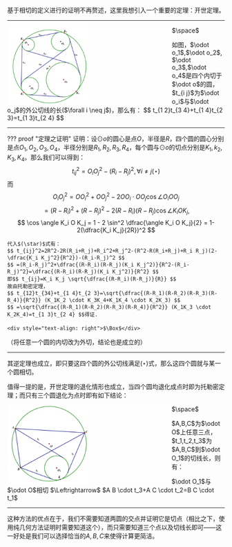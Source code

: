 基于相切的定义进行的证明不再赘述，这里我想引入一个重要的定理：开世定理。

---

<div>
    <img src="../assets/images/casey_default.png" class="light-theme-image" alt="开世定理" style="height: 180px; float: left">
</div>
<div>
    <img src="../assets/images/casey_slate.png" class="dark-theme-image" alt="开世定理" style="height: 180px; float: left">
</div>
<p>$\space$</p>
<p style="margin-bottom: 8px;">
    如图，$\odot o_1$,$\odot o_2$, $\odot o_3$,$\odot o_4$是四个内切于$\odot o$的圆，$t_{i j}$为$\odot o_i$与$\odot o_j$的外公切线的长($\forall i \neq j$)，那么有：
    $$ t_{1 2}t_{3 4}+t_{1 4}t_{2 3}=t_{1 3}t_{2 4} $$
</p>

---

??? proof "定理之证明"
    证明：设$\odot o$的圆心是点$O$，半径是$R$，四个圆的圆心分别是点$O_1,O_2,O_3,O_4$，半径分别是$R_1,R_2,R_3,R_4$，每个圆与$\odot o$的切点分别是$K_1,k_2,K_3,K_4$。那么我们可以得到：
    $$ t_{ij}^2=O_i O_j^2-(R_i-R_j)^2 ,\forall i \neq j (\star) $$
    而$$ O_i O_j^2=O O_i^2 +O O_j^2 - 2O O_i \cdot O O_j \cos \angle O_i O O_j $$
    $$ =(R-R_i)^2+(R-R_j)^2-2(R-R_i)(R-R_j)\cos \angle K_i O K_j , $$
    $$ \cos \angle K_i O K_j = 1 - 2 \sin^2 \dfrac{\angle K_i O K_j}{2} = 1-2(\dfrac{K_i K_j}{2R})^2 $$

    代入$(\star)$式有：
    $$ t_{ij}^2=2R^2-2R(R_i+R_j)+R_i^2+R_j^2-(R^2-R(R_i+R_j)+R_i R_j)(2-\dfrac{K_i K_j^2}{R^2})-(R_i-R_j)^2 $$
    $$ =(R_i-R_j)^2+\dfrac{(R-R_i)(R-R_j)(K_i K_j^2)}{R^2-(R_i-R_j)^2}=\dfrac{(R-R_i)(R-R_j)(K_i K_j^2)}{R^2} $$
    即$$ t_{ij}=K_i K_j \sqrt{\dfrac{(R-R_i)(R-R_j)}{R}} $$
    故由托勒密定理，
    $$ t_{12}t_{34}+t_{1 4}t_{2 3}=\sqrt{\dfrac{(R-R_1)(R-R_2)(R-R_3)(R-R_4)}{R^2}} (K_1K_2 \cdot K_3K_4+K_1K_4 \cdot K_2K_3) $$
    $$ =\sqrt{\dfrac{(R-R_1)(R-R_2)(R-R_3)(R-R_4)}{R^2}} (K_1K_3 \cdot K_2K_4)=t_{1 3}t_{2 4} $$得证.

    <div style="text-align: right">$\Box$</div>

（将任意一个圆的内切改为外切，结论也是成立的）

---

其逆定理也成立，即只要这四个圆的外公切线满足$(\star)$式，那么这四个圆就与某一个圆相切。

值得一提的是，开世定理的退化情形也成立，当四个圆均退化成点时即为托勒密定理；而只有三个圆退化为点时即有如下结论：
<div>
    <img src="../assets/images/backcasey_default.png" class="light-theme-image" alt="退化开世定理" style="height: 180px; float: left">
</div>
<div>
    <img src="../assets/images/backcasey_slate.png" class="dark-theme-image" alt="退化开世定理" style="height: 180px; float: left">
</div>
<p>$\space$</p>
<p style="margin-bottom: 8px;">
    $A,B,C$为$\odot O$上任意三点，$t_1,t_2,t_3$为$A,B,C$到$\odot O_1$的切线长，则有：
</p>
<p>
    $\odot O_1$与$\odot O$相切 $\Leftrightarrow$ $A B \cdot t_3+A C \cdot t_2=B C \cdot t_1$
</p>

---

这种方法的优点在于，我们不需要知道两圆的交点并证明它是切点（相比之下，使用纯几何方法证明时需要知道这个），而只需要知道三个点以及切线长即可——这一好处是我们可以选择恰当的$A,B,C$来使得计算更简洁。
